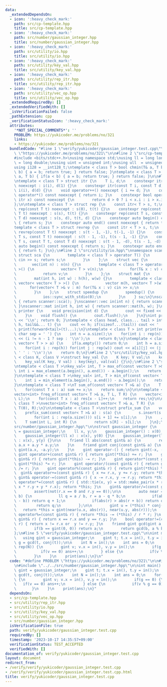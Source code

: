 ```yaml
---
data:
  _extendedDependsOn:
  - icon: ':heavy_check_mark:'
    path: src/cp-template.hpp
    title: src/cp-template.hpp
  - icon: ':heavy_check_mark:'
    path: src/number/gaussian_integer.hpp
    title: src/number/gaussian_integer.hpp
  - icon: ':heavy_check_mark:'
    path: src/utility/io.hpp
    title: src/utility/io.hpp
  - icon: ':heavy_check_mark:'
    path: src/utility/key_val.hpp
    title: src/utility/key_val.hpp
  - icon: ':heavy_check_mark:'
    path: src/utility/rep_itr.hpp
    title: src/utility/rep_itr.hpp
  - icon: ':heavy_check_mark:'
    path: src/utility/vec_op.hpp
    title: src/utility/vec_op.hpp
  _extendedRequiredBy: []
  _extendedVerifiedWith: []
  _isVerificationFailed: false
  _pathExtension: cpp
  _verificationStatusIcon: ':heavy_check_mark:'
  attributes:
    '*NOT_SPECIAL_COMMENTS*': ''
    PROBLEM: https://yukicoder.me/problems/no/321
    links:
    - https://yukicoder.me/problems/no/321
  bundledCode: "#line 1 \"verify/yukicoder/gaussian_integer.test.cpp\"\n#define PROBLEM\
    \ \"https://yukicoder.me/problems/no/321\"\n\n#line 2 \"src/cp-template.hpp\"\n\
    #include <bits/stdc++.h>\nusing namespace std;\nusing ll = long long;\nusing ld\
    \ = long double;\nusing uint = unsigned int;\nusing ull  = unsigned long long;\n\
    using i128 = __int128_t;\ntemplate < class T > bool chmin(T& a, T b) { if(a >\
    \ b) { a = b; return true; } return false; }\ntemplate < class T > bool chmax(T&\
    \ a, T b) { if(a < b) { a = b; return true; } return false; }\n\n#line 2 \"src/utility/rep_itr.hpp\"\
    \ntemplate < class T > struct itr {\n    T i, d;\n    constexpr itr(const T i)\
    \ noexcept : i(i), d(1) {}\n    constexpr itr(const T i, const T d) noexcept :\
    \ i(i), d(d) {}\n    void operator++() noexcept { i += d; }\n    constexpr int\
    \ operator*() const noexcept { return i; }\n    constexpr bool operator!=(const\
    \ itr x) const noexcept {\n        return d > 0 ? i < x.i : i > x.i;\n    }\n\
    };\n\ntemplate < class T > struct rep {\n    const itr< T > s, t;\n    constexpr\
    \ rep(const T t) noexcept : s(0), t(t) {}\n    constexpr rep(const T s, const\
    \ T t) noexcept : s(s), t(t) {}\n    constexpr rep(const T s, const T t, const\
    \ T d) noexcept : s(s, d), t(t, d) {}\n    constexpr auto begin() const noexcept\
    \ { return s; }\n    constexpr auto end() const noexcept { return t; }\n};\n\n\
    template < class T > struct revrep {\n    const itr < T > s, t;\n    constexpr\
    \ revrep(const T t) noexcept : s(t - 1, -1), t(-1, -1) {}\n    constexpr revrep(const\
    \ T s, const T t) noexcept : s(t - 1, -1), t(s - 1, -1) {}\n    constexpr revrep(const\
    \ T s, const T t, const T d) noexcept : s(t - 1, -d), t(s - 1, -d) {}\n    constexpr\
    \ auto begin() const noexcept { return s; }\n    constexpr auto end() const noexcept\
    \ { return t; }\n};\n#line 2 \"src/utility/io.hpp\"\nnamespace scanner {\n   \
    \ struct sca {\n        template < class T > operator T() {\n            T s;\
    \ cin >> s; return s;\n        }\n    };\n    struct vec {\n        int n;\n \
    \       vec(int n) : n(n) {}\n        template < class T > operator vector< T\
    \ >() {\n            vector< T > v(n);\n            for(T& x : v) cin >> x;\n\
    \            return v;\n        }\n    };\n    struct mat {\n        int h,w;\n\
    \        mat(int h, int w) : h(h), w(w) {}\n        template < class T > operator\
    \ vector< vector< T > >() {\n            vector m(h, vector< T >(w));\n      \
    \      for(vector< T >& v : m) for(T& x : v) cin >> x;\n            return m;\n\
    \        }\n    };\n    struct speedup {\n        speedup() {\n            cin.tie(0);\n\
    \            ios::sync_with_stdio(0);\n        }\n    } su;\n}\nscanner::sca in()\
    \ { return scanner::sca(); }\nscanner::vec in(int n) { return scanner::vec(n);\
    \ }\nscanner::mat in(int h, int w) { return scanner::mat(h, w); }\n\nnamespace\
    \ printer {\n    void precision(int d) {\n        cout << fixed << setprecision(d);\n\
    \    }\n    void flush() {\n        cout.flush();\n    }\n}\nint print() { cout\
    \ << '\\n'; return 0; }\ntemplate < class head, class... tail > int print(head&&\
    \ h, tail&&... t) {\n    cout << h; if(sizeof...(tail)) cout << ' ';\n    return\
    \ print(forward<tail>(t)...);\n}\ntemplate < class T > int print(vector< T > a,\
    \ char sep = ' ') {\n    int n = a.size();\n    for(int i : rep(n)) cout << a[i]\
    \ << (i != n - 1 ? sep : '\\n');\n    return 0;\n}\ntemplate < class T > int print(vector<\
    \ vector< T > > a) {\n    if(a.empty()) return 0;\n    int h = a.size(), w = a[0].size();\n\
    \    for(int i : rep(h)) for(int j : rep(w)) cout << a[i][j] << (j != w - 1 ?\
    \ ' ' : '\\n');\n    return 0;\n}\n#line 2 \"src/utility/key_val.hpp\"\ntemplate\
    \ < class K, class V >\nstruct key_val {\n    K key; V val;\n    key_val() {}\n\
    \    key_val(K key, V val) : key(key), val(val) {}\n};\n#line 2 \"src/utility/vec_op.hpp\"\
    \ntemplate < class T >\nkey_val< int, T > max_of(const vector< T >& a) {\n   \
    \ int i = max_element(a.begin(), a.end()) - a.begin();\n    return {i, a[i]};\n\
    }\n\ntemplate < class T >\nkey_val< int, T > min_of(const vector< T >& a) {\n\
    \    int i = min_element(a.begin(), a.end()) - a.begin();\n    return {i, a[i]};\n\
    }\n\ntemplate < class T >\nT sum_of(const vector< T >& a) {\n    T sum = 0;\n\
    \    for(const T x : a) sum += x;\n    return sum;\n}\n\ntemplate < class T >\n\
    vector<int> freq_of(const vector< T >& a, T L, T R) {\n    vector<int> res(R -\
    \ L);\n    for(const T x : a) res[x - L]++;\n    return res;\n}\n\ntemplate <\
    \ class T >\nvector<int> freq_of(const vector< T >& a, T R) {\n    return freq_of(a,\
    \ T(0), R);\n}\n\ntemplate < class T >\nstruct prefix_sum {\n    vector< T > s;\n\
    \    prefix_sum(const vector< T >& a) : s(a) {\n        s.insert(s.begin(), T(0));\n\
    \        for(int i : rep(a.size())) s[i + 1] += s[i];\n    }\n    // [L, R)\n\
    \    T sum(int L, int R) {\n        return s[R] - s[L];\n    }\n};\n#line 2 \"\
    src/number/gaussian_integer.hpp\"\n\nstruct gaussian_integer {\n    using gint\
    \ = gaussian_integer;\n    ll x, y;\n    gaussian_integer() : x(0), y(0) {}\n\
    \    gaussian_integer(ll x) : x(x), y(0) {}\n    gaussian_integer(ll x, ll y)\
    \ : x(x), y(y) {}\n\n    friend ll abs(const gint& a) {\n        return a.x *\
    \ a.x + a.y * a.y;\n    }\n    friend gint conj(const gint& a) {\n        return\
    \ gint(a.x, -a.y);\n    }\n    gint operator-() { return gint(-x, -y); }\n   \
    \ gint operator+(const gint& r) { return gint(*this) += r; }\n    gint operator-(const\
    \ gint& r) { return gint(*this) -= r; }\n    gint operator*(const gint& r) { return\
    \ gint(*this) *= r; }\n    gint operator/(const gint& r) { return gint(*this)\
    \ /= r; }\n    gint operator%(const gint& r) { return gint(*this) %= r; }\n  \
    \  gint& operator+=(const gint& r) { x += r.x, y += r.y; return *this; }\n   \
    \ gint& operator-=(const gint& r) { x -= r.x, y -= r.y; return *this; }\n    gint&\
    \ operator*=(const gint& r) { std::tie(x, y) = std::make_pair(x * r.x - y * r.y,\
    \ x * r.y + y * r.x); return *this; }\n    gint& operator/=(const gint& r) {\n\
    \        assert(not(r.x == 0 and r.y == 0));\n\n        auto near = [](ll a, ll\
    \ b) {\n            ll q = a / b, r = a - q * b;\n            if(abs(r) > abs(r\
    \ - b)) return q + 1;\n            if(abs(r) > abs(r + b)) return q - 1;\n   \
    \         return q;\n        };\n\n        gint u = (*this) * conj(r);\n     \
    \   return *this = gint(near(u.x, abs(r)), near(u.y, abs(r)));\n    }\n    gint&\
    \ operator%=(const gint& r) { return *this -= (*this) / r * r; }\n    bool operator==(const\
    \ gint& r) { return x == r.x and y == r.y; }\n    bool operator!=(const gint&\
    \ r) { return x != r.x or  y != r.y; }\n    friend gint gcd(gint a, gint b) {\n\
    \        if(b == gint(0, 0)) return a;\n        return gcd(b, a % b);\n    }\n\
    };\n#line 5 \"verify/yukicoder/gaussian_integer.test.cpp\"\n\nint main() {\n \
    \   using gint = gaussian_integer;\n    gint t; t.x = in(), t.y = in();\n    gint\
    \ g = gcd(t, conj(t));\n\n    int N = in();\n    int ans = 0;\n    for(int _ :\
    \ rep(N)) {\n        gint v; v.x = in(), v.y = in();\n        if(g == 0) {\n \
    \           if(v == 0) ans++;\n        } else {\n            if(v % g == 0) ans++;\n\
    \        }\n    }\n    print(ans);\n}\n"
  code: "#define PROBLEM \"https://yukicoder.me/problems/no/321\"\n\n#include \"../../src/cp-template.hpp\"\
    \n#include \"../../src/number/gaussian_integer.hpp\"\n\nint main() {\n    using\
    \ gint = gaussian_integer;\n    gint t; t.x = in(), t.y = in();\n    gint g =\
    \ gcd(t, conj(t));\n\n    int N = in();\n    int ans = 0;\n    for(int _ : rep(N))\
    \ {\n        gint v; v.x = in(), v.y = in();\n        if(g == 0) {\n         \
    \   if(v == 0) ans++;\n        } else {\n            if(v % g == 0) ans++;\n \
    \       }\n    }\n    print(ans);\n}"
  dependsOn:
  - src/cp-template.hpp
  - src/utility/rep_itr.hpp
  - src/utility/io.hpp
  - src/utility/key_val.hpp
  - src/utility/vec_op.hpp
  - src/number/gaussian_integer.hpp
  isVerificationFile: true
  path: verify/yukicoder/gaussian_integer.test.cpp
  requiredBy: []
  timestamp: '2023-10-17 14:35:57+09:00'
  verificationStatus: TEST_ACCEPTED
  verifiedWith: []
documentation_of: verify/yukicoder/gaussian_integer.test.cpp
layout: document
redirect_from:
- /verify/verify/yukicoder/gaussian_integer.test.cpp
- /verify/verify/yukicoder/gaussian_integer.test.cpp.html
title: verify/yukicoder/gaussian_integer.test.cpp
---
```

